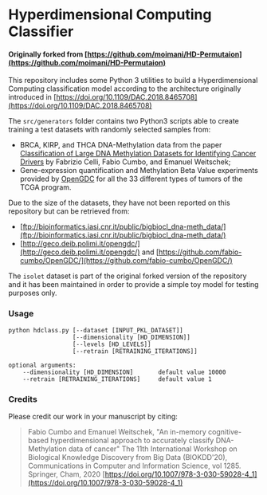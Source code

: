 # Hyperdimensional Computing Classifier
#### Originally forked from [https://github.com/moimani/HD-Permutaion](https://github.com/moimani/HD-Permutaion)

This repository includes some Python 3 utilities to build a Hyperdimensional Computing classification model according to the architecture
originally introduced in [https://doi.org/10.1109/DAC.2018.8465708](https://doi.org/10.1109/DAC.2018.8465708)

The `src/generators` folder contains two Python3 scripts able to create training a test datasets with randomly selected samples from:
- BRCA, KIRP, and THCA DNA-Methylation data from the paper [Classification of Large DNA Methylation Datasets for Identifying Cancer Drivers](https://doi.org/10.1016/j.bdr.2018.02.005) by Fabrizio Celli, Fabio Cumbo, and Emanuel Weitschek;
- Gene-expression quantification and Methylation Beta Value experiments provided by [OpenGDC](https://github.com/fabio-cumbo/OpenGDC/) for all the 33 different types of tumors of the TCGA program.

Due to the size of the datasets, they have not been reported on this repository but can be retrieved from: 
- [ftp://bioinformatics.iasi.cnr.it/public/bigbiocl_dna-meth_data/](ftp://bioinformatics.iasi.cnr.it/public/bigbiocl_dna-meth_data/)
- [http://geco.deib.polimi.it/opengdc/](http://geco.deib.polimi.it/opengdc/) and [https://github.com/fabio-cumbo/OpenGDC/](https://github.com/fabio-cumbo/OpenGDC/)

The `isolet` dataset is part of the original forked version of the repository and it has been maintained in order to provide a simple 
toy model for testing purposes only.

### Usage

```
python hdclass.py [--dataset [INPUT_PKL_DATASET]]
                  [--dimensionality [HD_DIMENSION]]
                  [--levels [HD_LEVELS]]
                  [--retrain [RETRAINING_ITERATIONS]]

optional arguments:
    --dimensionality [HD_DIMENSION]       default value 10000
    --retrain [RETRAINING_ITERATIONS]     default value 1
```

### Credits

Please credit our work in your manuscript by citing:

> Fabio Cumbo and Emanuel Weitschek, "An in-memory cognitive-based hyperdimensional approach to accurately classify DNA-Methylation data of cancer" The 11th International Workshop on Biological Knowledge Discovery from Big Data (BIOKDD'20), Communications in Computer and Information Science, vol 1285. Springer, Cham, 2020 [https://doi.org/10.1007/978-3-030-59028-4_1](https://doi.org/10.1007/978-3-030-59028-4_1)
